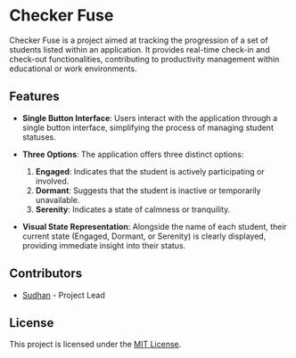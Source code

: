 # Checker Fuse

Checker Fuse is a project aimed at tracking the progression of a set of students listed within an application. It provides real-time check-in and check-out functionalities, contributing to productivity management within educational or work environments.

## Features

- **Single Button Interface**: Users interact with the application through a single button interface, simplifying the process of managing student statuses.

- **Three Options**: The application offers three distinct options:
  1. **Engaged**: Indicates that the student is actively participating or involved.
  2. **Dormant**: Suggests that the student is inactive or temporarily unavailable.
  3. **Serenity**: Indicates a state of calmness or tranquility.

- **Visual State Representation**: Alongside the name of each student, their current state (Engaged, Dormant, or Serenity) is clearly displayed, providing immediate insight into their status.
 
## Contributors

- [Sudhan](https://github.com/Sudhan112) - Project Lead

## License

This project is licensed under the [MIT License](LICENSE).
